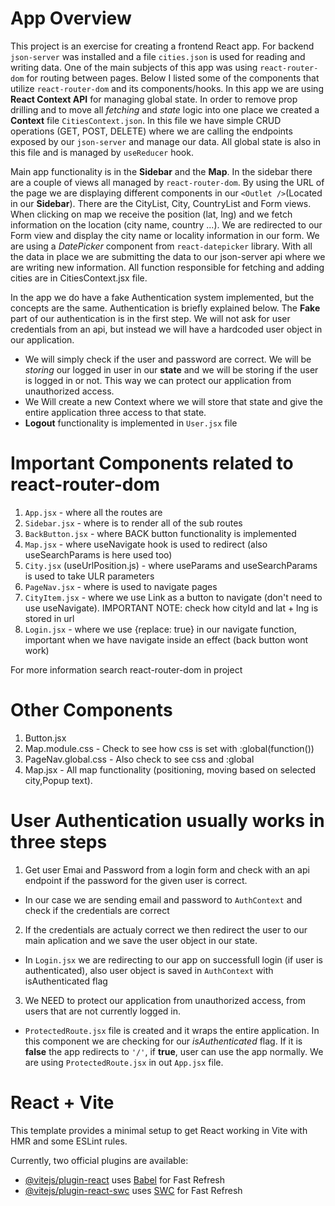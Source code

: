 # App Overview

This project is an exercise for creating a frontend React app. For backend `json-server` was installed and a file `cities.json` is used for reading and writing data. One of the main subjects of this app was using `react-router-dom` for routing between pages. Below I listed some of the components that utilize `react-router-dom` and its components/hooks. In this app we are using **React Context API** for managing global state. In order to remove prop drilling and to move all _fetching_ and _state_ logic into one place we created a **Context** file `CitiesContext.json`. In this file we have simple CRUD operations (GET, POST, DELETE) where we are calling the endpoints exposed by our `json-server` and manage our data. All global state is also in this file and is managed by `useReducer` hook.

Main app functionality is in the **Sidebar** and the **Map**. In the sidebar there are a couple of views all managed by `react-router-dom`. By using the URL of the page we are displaying different components in our `<Outlet />`(Located in our **Sidebar**). There are the CityList, City, CountryList and Form views. When clicking on map we receive the position (lat, lng) and we fetch information on the location (city name, country ...). We are redirected to our Form view and display the city name or locality information in our form. We are using a _DatePicker_ component from `react-datepicker` library. With all the data in place we are submitting the data to our json-server api where we are writing new information. All function responsible for fetching and adding cities are in CitiesContext.jsx file.

In the app we do have a fake Authentication system implemented, but the concepts are the same. Authentication is briefly explained below. The **Fake** part of our authentication is in the first step. We will not ask for user credentials from an api, but instead we will have a hardcoded user object in our application.

- We will simply check if the user and password are correct. We will be _storing_ our logged in user in our **state** and we will be storing if the user is logged in or not. This way we can protect our application from unauthorized access.
- We Will create a new Context where we will store that state and give the entire application three access to that state.
- **Logout** functionality is implemented in `User.jsx` file

# Important Components related to react-router-dom

1. `App.jsx` - where all the routes are
2. `Sidebar.jsx` - where <Outlet /> is to render all of the sub routes
3. `BackButton.jsx` - where BACK button functionality is implemented
4. `Map.jsx` - where useNavigate hook is used to redirect (also useSearchParams is here used too)
5. `City.jsx` (useUrlPosition.js) - where useParams and useSearchParams is used to take ULR parameters
6. `PageNav.jsx` - where <NavLink /> is used to navigate pages
7. `CityItem.jsx` - where we use Link as a button to navigate (don't need to use useNavigate). IMPORTANT NOTE: check how cityId and lat + lng is stored in url
8. `Login.jsx` - where we use {replace: true} in our navigate function, important when we have navigate inside an effect (back button wont work)

For more information search react-router-dom in project

# Other Components

1. Button.jsx
2. Map.module.css - Check to see how css is set with :global(function())
3. PageNav.global.css - Also check to see css and :global
4. Map.jsx - All map functionality (positioning, moving based on selected city,Popup text).

# User Authentication usually works in three steps

1. Get user Emai and Password from a login form and check with an api endpoint if the password for the given user is correct.

- In our case we are sending email and password to `AuthContext` and check if the credentials are correct

2. If the credentials are actualy correct we then redirect the user to our main aplication and we save the user object in our state.

- In `Login.jsx` we are redirecting to our app on successfull login (if user is authenticated), also user object is saved in `AuthContext` with isAuthenticated flag

3. We NEED to protect our application from unauthorized access, from users that are not currently logged in.

- `ProtectedRoute.jsx` file is created and it wraps the entire application. In this component we are checking for our _isAuthenticated_ flag. If it is **false** the app redirects to `'/'`, if **true**, user can use the app normally. We are using `ProtectedRoute.jsx` in out `App.jsx` file.

# React + Vite

This template provides a minimal setup to get React working in Vite with HMR and some ESLint rules.

Currently, two official plugins are available:

- [@vitejs/plugin-react](https://github.com/vitejs/vite-plugin-react/blob/main/packages/plugin-react/README.md) uses [Babel](https://babeljs.io/) for Fast Refresh
- [@vitejs/plugin-react-swc](https://github.com/vitejs/vite-plugin-react-swc) uses [SWC](https://swc.rs/) for Fast Refresh
